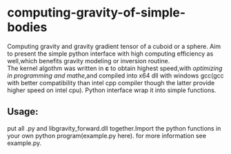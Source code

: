 # computing-gravity-of-simple-bodies
Computing gravity and gravity gradient tensor of a cuboid or a sphere.
Aim to present the simple python interface with high computing efficiency as well,which benefits gravity modeling or inversion routine.  
The kernel algothm was written in **c** to obtain highest speed,with *optimizing in programming and mathe*,and compiled into x64 dll with windows gcc(gcc with better compatibility than intel cpp compiler though the latter provide higher speed on intel cpu).
Python interface wrap it into simple functions.

## Usage:
put all .py and libgravity_forward.dll together.Import the python functions in your own python program(example.py here).
for more information see example.py.

